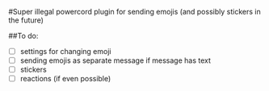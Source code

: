 #Super illegal powercord plugin for sending emojis (and possibly stickers in the future)

##To do:

- [ ] settings for changing emoji
- [ ] sending emojis as separate message if message has text
- [ ] stickers
- [ ] reactions (if even possible)